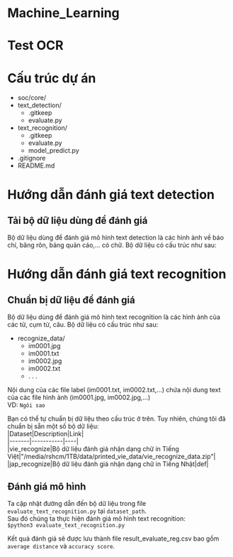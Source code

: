 # Machine_Learning
# Test OCR   

# Cấu trúc dự án  
- soc/core/  
- text_detection/  
   - .gitkeep
   - evaluate.py  
- text_recognition/  
   - .gitkeep  
   - evaluate.py  
   - model_predict.py  
- .gitignore  
- README.md  

# Hướng dẫn đánh giá text detection  
## Tải bộ dữ liệu dùng để đánh giá  
Bộ dữ liệu dùng để đánh giá mô hình text detection là các hình ảnh về báo chí, băng rôn, bảng quản cáo,... có chữ. Bộ dữ liệu có cấu trúc như sau: 

# Hướng dẫn đánh giá text recognition  
## Chuẩn bị dữ liệu để đánh giá  
Bộ dữ liệu dùng để đánh giá mô hình text recognition là các hình ảnh của các từ, cụm từ, câu. Bộ dữ liệu có cấu trúc như sau:  
- recognize_data/  
  - im0001.jpg  
  - im0001.txt  
  - im0002.jpg  
  - im0002.txt  
  - . . .  

Nội dung của các file label (im0001.txt, im0002.txt,...) chứa nội dung text của các file hình ảnh (im0001.jpg, im0002.jpg,...)  
VD: ```Ngôi sao```  

Bạn có thể tự chuẩn bị dữ liệu theo cấu trúc ở trên. Tuy nhiên, chúng tôi đã chuẩn bị sẵn một số bộ dữ liệu:  
|Dataset|Description|Link|  
|-------|-----------|----|  
|vie_recognize|Bộ dữ liệu đánh giá nhận dạng chữ in Tiếng Việt|"/media/rshcm/1TB/data/printed_vie_data/vie_recognize_data.zip"|  
|jap_recognize|Bộ dữ liệu đánh giá nhận dạng chữ in Tiếng Nhật|def|  
## Đánh giá mô hình  
Ta cập nhật đường dẫn đến bộ dữ liệu trong file ```evaluate_text_recognition.py``` tại ```dataset_path```.  
Sau đó chúng ta thực hiện đánh giá mô hình text recognition:  
```$python3 evaluate_text_recognition.py```  

Kết quả đánh giá sẽ được lưu thành file result_evaluate_reg.csv bao gồm ```average distance``` và ```accuracy score```.
